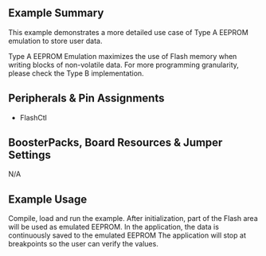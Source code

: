 
## Example Summary

This example demonstrates a more detailed use case of Type A EEPROM emulation to store user data.

Type A EEPROM Emulation maximizes the use of Flash memory when writing blocks of non-volatile data.
For more programming granularity, please check the Type B implementation.

## Peripherals & Pin Assignments
- FlashCtl

## BoosterPacks, Board Resources & Jumper Settings
N/A

## Example Usage

Compile, load and run the example.
After initialization, part of the Flash area will be used as emulated EEPROM.
In the application, the data is continuously saved to the emulated EEPROM
The application will stop at breakpoints so the user can verify the values.
